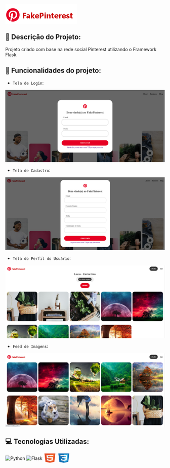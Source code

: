 <div>
  <img align="center" alt="Logo" src="https://github.com/santosdeivissonsilva/FakePinterest/blob/ef2bf67f9aa2723d53bf014cdf59ce346570a54a/img_README/logo.PNG">
<div>
  
## 📖 Descrição do Projeto:
Projeto criado com base na rede social Pinterest utilizando o Framework Flask.

## 🔨 Funcionalidades do projeto:

- `Tela de Login`:
<img alt="tela-login" src="https://github.com/santosdeivissonsilva/FakePinterest/blob/ef2bf67f9aa2723d53bf014cdf59ce346570a54a/img_README/tela-login.PNG">

- `Tela de Cadastro`:
<img alt="tela-cadastro" src="https://github.com/santosdeivissonsilva/FakePinterest/blob/ef2bf67f9aa2723d53bf014cdf59ce346570a54a/img_README/tela-cadastro.PNG">

- `Tela do Perfil do Usuário`:
<img alt="tela-perfil" src="https://github.com/santosdeivissonsilva/FakePinterest/blob/ef2bf67f9aa2723d53bf014cdf59ce346570a54a/img_README/tela-perfil.PNG">

- `Feed de Imagens`:
<img alt="tela-feed" src="https://github.com/santosdeivissonsilva/FakePinterest/blob/ef2bf67f9aa2723d53bf014cdf59ce346570a54a/img_README/tela-feed.PNG">

## 💻 Tecnologias Utilizadas:
<div>
  <img align="center" alt="Python" height="30" width="40em" src="https://cdn.jsdelivr.net/gh/devicons/devicon/icons/python/python-original.svg">
  <img align="center" alt="Flask" height="30" width="40em" src="https://cdn.jsdelivr.net/gh/devicons/devicon/icons/flask/flask-original.svg">
  <img align="center" alt="HTML" height="30" width="40" src="https://raw.githubusercontent.com/devicons/devicon/master/icons/html5/html5-original.svg">
  <img align="center" alt="CSS" height="30" width="40" src="https://raw.githubusercontent.com/devicons/devicon/master/icons/css3/css3-original.svg">
</div>

